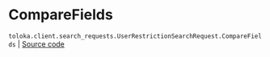 # CompareFields
`toloka.client.search_requests.UserRestrictionSearchRequest.CompareFields` | [Source code](https://github.com/Toloka/toloka-kit/blob/v0.1.26/src/client/search_requests.py#L762)

